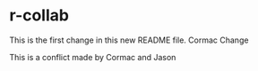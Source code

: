 # r-collab

This is the first change in this new README file. 
Cormac Change

This is a conflict made by Cormac and Jason
